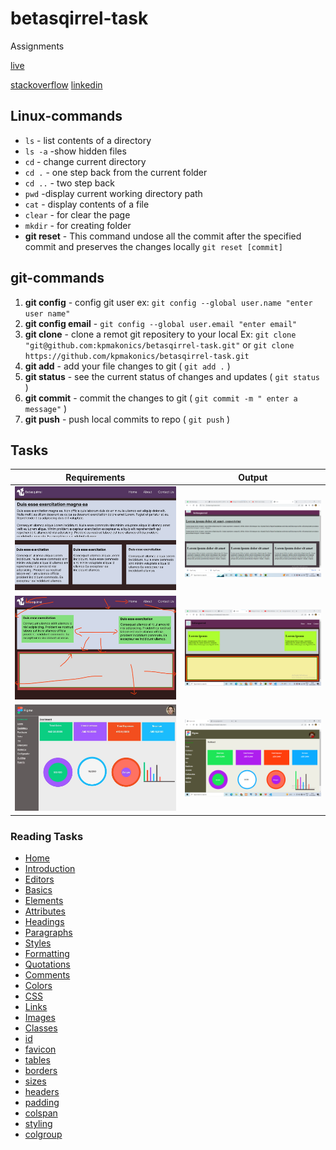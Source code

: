 # betasqirrel-task

Assignments

[live](https://kpmakonics.github.io/betasqirrel-task/)

[stackoverflow](https://stackoverflow.com/users/21194323/krishnaprasad-v-s)
[linkedin](https://www.linkedin.com/in/krishnaprasad-v-s-927458171)

## Linux-commands

- `ls` - list contents of a directory
- `ls -a` -show hidden files
- `cd` - change current directory
- `cd .` - one step back from the current folder
- `cd ..` - two step back
- `pwd` -display current working directory path
- `cat` - display contents of a file
- `clear` - for clear the page
- `mkdir` - for creating folder
- **git reset** - This command undose all the commit after the specified commit and preserves the changes locally `git reset [commit]`

## git-commands

1. **git config** - config git user ex: `git config --global user.name "enter user name"`
2. **git config email** - `git config --global user.email "enter email"`
3. **git clone** - clone a remot git repositery to your local Ex: `git clone "git@github.com:kpmakonics/betasqirrel-task.git"` or `git clone https://github.com/kpmakonics/betasqirrel-task.git`
4. **git add** - add your file changes to git ( `git add .` )
5. **git status** - see the current status of changes and updates ( `git status` )
6. **git commit** - commit the changes to git ( `git commit -m " enter a message"` )
7. **git push** - push local commits to repo ( `git push` )

## Tasks

| Requirements                              | Output                        |
| ----------------------------------------- | ----------------------------- |
| ![task-1](images/requirement/task-1.jpeg) | ![out1](images/out/out-1.png) |
| ![task-2](images/requirement/task-2.jpeg) | ![out2](images/out/out-2.png) |
| ![task-4](images/requirement/task-4.jpeg) | ![out4](images/out/out-4.png) |

### Reading Tasks

- [Home](https://www.w3schools.com/html/default.asp)
- [Introduction](https://www.w3schools.com/html/html_intro.asp)
- [Editors](https://www.w3schools.com/html/html_editors.asp)
- [Basics](https://www.w3schools.com/html/html_basic.asp)
- [Elements](https://www.w3schools.com/html/html_elements.asp)
- [Attributes](https://www.w3schools.com/html/html_attributes.asp)
- [Headings](https://www.w3schools.com/html/html_headings.asp)
- [Paragraphs](https://www.w3schools.com/html/html_paragraphs.asp)
- [Styles](https://www.w3schools.com/html/html_styles.asp)
- [Formatting](https://www.w3schools.com/html/html_formatting.asp)
- [Quotations](https://www.w3schools.com/html/html_quotation_elements.asp)
- [Comments](https://www.w3schools.com/html/html_comments.asp)
- [Colors](https://www.w3schools.com/html/html_colors.asp)
- [CSS](https://www.w3schools.com/html/html_css.asp)
- [Links](https://www.w3schools.com/html/html_links.asp)
- [Images](https://www.w3schools.com/html/html_images.asp)
- [Classes](https://www.w3schools.com/html/html_classes.asp)
- [id](https://www.w3schools.com/html/html_id.asp)
- [favicon](https://www.w3schools.com/html/html_favicon.asp)
- [tables](https://www.w3schools.com/html/html_tables.asp)
- [borders](https://www.w3schools.com/html/html_table_borders.asp)
- [sizes](https://www.w3schools.com/html/html_table_sizes.asp)
- [headers](https://www.w3schools.com/html/html_table_headers.asp)
- [padding](https://www.w3schools.com/html/html_table_padding_spacing.asp)
- [colspan](https://www.w3schools.com/html/html_table_colspan_rowspan.asp)
- [styling](https://www.w3schools.com/html/html_table_styling.asp)
- [colgroup](https://www.w3schools.com/html/html_table_colgroup.asp)
